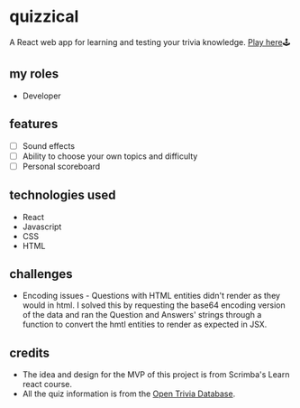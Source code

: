 # quizzical
A React web app for learning and testing your trivia knowledge. [Play here](https://www.ngoako.com/quizzical/)🕹

## my roles
- Developer

## features
- [ ] Sound effects
- [ ] Ability to choose your own topics and difficulty
- [ ] Personal scoreboard

## technologies used
- React
- Javascript
- CSS
- HTML

## challenges
- Encoding issues - Questions with HTML entities didn't render as they would in html. I solved this by requesting the base64 encoding version of the data and ran the Question and Answers' strings through a function to convert the hmtl entities to render as expected in JSX.

## credits
- The idea and design for the MVP of this project is from Scrimba's Learn react course.
- All the quiz information is from the [Open Trivia Database](https://opentdb.com/).

<!--## screenshots-->
